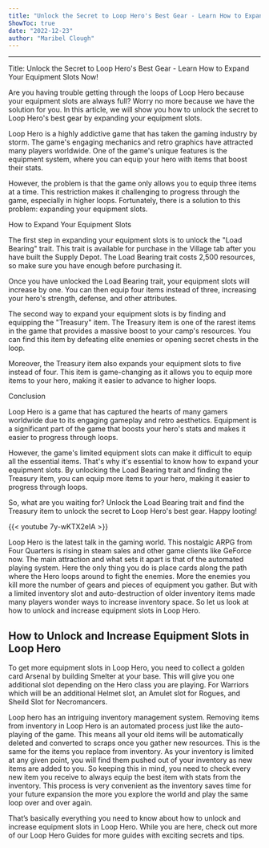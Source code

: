 ```yaml
---
title: "Unlock the Secret to Loop Hero's Best Gear - Learn How to Expand Your Equipment Slots Now!"
ShowToc: true 
date: "2022-12-23"
author: "Maribel Clough"
---
```

*****
Title: Unlock the Secret to Loop Hero's Best Gear - Learn How to Expand Your Equipment Slots Now!

Are you having trouble getting through the loops of Loop Hero because your equipment slots are always full? Worry no more because we have the solution for you. In this article, we will show you how to unlock the secret to Loop Hero's best gear by expanding your equipment slots.

Loop Hero is a highly addictive game that has taken the gaming industry by storm. The game's engaging mechanics and retro graphics have attracted many players worldwide. One of the game's unique features is the equipment system, where you can equip your hero with items that boost their stats.

However, the problem is that the game only allows you to equip three items at a time. This restriction makes it challenging to progress through the game, especially in higher loops. Fortunately, there is a solution to this problem: expanding your equipment slots.

How to Expand Your Equipment Slots

The first step in expanding your equipment slots is to unlock the "Load Bearing" trait. This trait is available for purchase in the Village tab after you have built the Supply Depot. The Load Bearing trait costs 2,500 resources, so make sure you have enough before purchasing it.

Once you have unlocked the Load Bearing trait, your equipment slots will increase by one. You can then equip four items instead of three, increasing your hero's strength, defense, and other attributes.

The second way to expand your equipment slots is by finding and equipping the "Treasury" item. The Treasury item is one of the rarest items in the game that provides a massive boost to your camp's resources. You can find this item by defeating elite enemies or opening secret chests in the loop.

Moreover, the Treasury item also expands your equipment slots to five instead of four. This item is game-changing as it allows you to equip more items to your hero, making it easier to advance to higher loops.

Conclusion

Loop Hero is a game that has captured the hearts of many gamers worldwide due to its engaging gameplay and retro aesthetics. Equipment is a significant part of the game that boosts your hero's stats and makes it easier to progress through loops.

However, the game's limited equipment slots can make it difficult to equip all the essential items. That's why it's essential to know how to expand your equipment slots. By unlocking the Load Bearing trait and finding the Treasury item, you can equip more items to your hero, making it easier to progress through loops.

So, what are you waiting for? Unlock the Load Bearing trait and find the Treasury item to unlock the secret to Loop Hero's best gear. Happy looting!

{{< youtube 7y-wKTX2eIA >}} 



Loop Hero is the latest talk in the gaming world. This nostalgic ARPG from Four Quarters is rising in steam sales and other game clients like GeForce now. The main attraction and what sets it apart is that of the automated playing system. Here the only thing you do is place cards along the path where the Hero loops around to fight the enemies. More the enemies you kill more the number of gears and pieces of equipment you gather. But with a limited inventory slot and auto-destruction of older inventory items made many players wonder ways to increase inventory space. So let us look at how to unlock and increase equipment slots in Loop Hero.
 
## How to Unlock and Increase Equipment Slots in Loop Hero
 

 
To get more equipment slots in Loop Hero, you need to collect a golden card Arsenal by building Smelter at your base. This will give you one additional slot depending on the Hero class you are playing. For Warriors which will be an additional Helmet slot, an Amulet slot for Rogues, and Sheild Slot for Necromancers.
 
Loop hero has an intriguing inventory management system. Removing items from inventory in Loop Hero is an automated process just like the auto-playing of the game. This means all your old items will be automatically deleted and converted to scraps once you gather new resources. This is the same for the items you replace from inventory. As your inventory is limited at any given point, you will find them pushed out of your inventory as new items are added to you. So keeping this in mind, you need to check every new item you receive to always equip the best item with stats from the inventory. This process is very convenient as the inventory saves time for your future expansion the more you explore the world and play the same loop over and over again.
 
That’s basically everything you need to know about how to unlock and increase equipment slots in Loop Hero. While you are here, check out more of our Loop Hero Guides for more guides with exciting secrets and tips.




